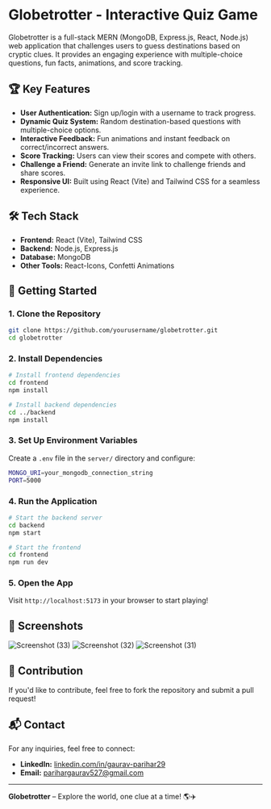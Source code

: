 # Globetrotter - Interactive Quiz Game

Globetrotter is a full-stack MERN (MongoDB, Express.js, React, Node.js) web application that challenges users to guess destinations based on cryptic clues. It provides an engaging experience with multiple-choice questions, fun facts, animations, and score tracking.

## 🏆 Key Features
- **User Authentication:** Sign up/login with a username to track progress.
- **Dynamic Quiz System:** Random destination-based questions with multiple-choice options.
- **Interactive Feedback:** Fun animations and instant feedback on correct/incorrect answers.
- **Score Tracking:** Users can view their scores and compete with others.
- **Challenge a Friend:** Generate an invite link to challenge friends and share scores.
- **Responsive UI:** Built using React (Vite) and Tailwind CSS for a seamless experience.

## 🛠️ Tech Stack
- **Frontend:** React (Vite), Tailwind CSS
- **Backend:** Node.js, Express.js
- **Database:** MongoDB
- **Other Tools:**  React-Icons, Confetti Animations


## 🚀 Getting Started
### 1. Clone the Repository
```sh
git clone https://github.com/yourusername/globetrotter.git
cd globetrotter
```

### 2. Install Dependencies
```sh
# Install frontend dependencies
cd frontend
npm install

# Install backend dependencies
cd ../backend
npm install
```

### 3. Set Up Environment Variables
Create a `.env` file in the `server/` directory and configure:
```sh
MONGO_URI=your_mongodb_connection_string
PORT=5000
```

### 4. Run the Application
```sh
# Start the backend server
cd backend
npm start

# Start the frontend
cd frontend
npm run dev
```

### 5. Open the App
Visit `http://localhost:5173` in your browser to start playing!

## 📸 Screenshots
![Screenshot (33)](https://github.com/user-attachments/assets/29645be8-03a2-41fa-92df-d3dbfa2bab12)
![Screenshot (32)](https://github.com/user-attachments/assets/1626e57b-0f38-407d-a49a-7b2407d17f34)
![Screenshot (31)](https://github.com/user-attachments/assets/4596391c-365e-403b-83c8-372d0bce342b)


## 🤝 Contribution
If you'd like to contribute, feel free to fork the repository and submit a pull request!

## 📬 Contact
For any inquiries, feel free to connect:
- **LinkedIn:** [linkedin.com/in/gaurav-parihar29](https://www.linkedin.com/in/gaurav-parihar29)
- **Email:** parihargaurav527@gmail.com

---
**Globetrotter** – Explore the world, one clue at a time! 🌎✈️


